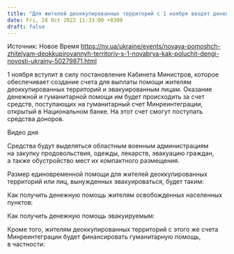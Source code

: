 ```yaml
---
title: "Для жителей деоккупированных территорий с 1 ноября вводят денежную помощь: как ее получить"
date: Fri, 28 Oct 2022 11:33:00 +0300
draft: false
---
```

Источник: Новое Время https://nv.ua/ukraine/events/novaya-pomoshch-zhitelyam-deokkupirovannyh-territoriy-s-1-noyabrya-kak-poluchit-dengi-novosti-ukrainy-50279871.html


1 ноября вступит в силу постановление Кабинета Министров, которое обеспечивает создание счета для выплаты помощи жителям деоккупированных территорий и эвакуированным лицам. Оказание денежной и гуманитарной помощи им будет происходить за счет средств, поступающих на гуманитарный счет Минреинтеграции, открытый в Национальном банке. На этот счет смогут поступать средства доноров.

 Видео дня   

Средства будут выделяться областным военным администрациям на закупку продовольствия, одежды, лекарств, эвакуацию граждан, а также обустройство мест их компактного размещения.

Размер единовременной помощи для жителей деоккупированных территорий или лиц, вынужденных эвакуироваться, будет таким:

Как получить денежную помощь жителям освобожденных населенных пунктов:

Как получить денежную помощь эвакуируемым:

Кроме того, жителям деоккупированных территорий с этого же счета Минреинтеграции будет финансировать гуманитарную помощь, в частности:
